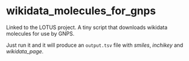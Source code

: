 # wikidata_molecules_for_gnps
Linked to the LOTUS project. A tiny script that downloads wikidata molecules for use by GNPS.

Just run it and it will produce an `output.tsv` file with *smiles*, *inchikey* and *wikidata_page*.



